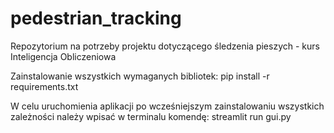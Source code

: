 # pedestrian_tracking
Repozytorium na potrzeby projektu dotyczącego śledzenia pieszych - kurs Inteligencja Obliczeniowa

Zainstalowanie wszystkich wymaganych bibliotek: pip install -r requirements.txt

W celu uruchomienia aplikacji po wcześniejszym zainstalowaniu wszystkich zależności należy wpisać w terminalu komendę: streamlit run gui.py